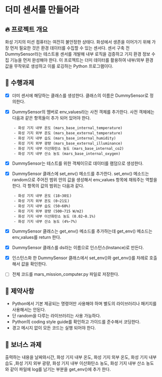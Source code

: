 # 더미 센서를 만들어라

## 🔥 프로젝트 개요
화성 기지의 미션 컴퓨터는 여전히 불안정한 상태다. 화성에서 생존을 이어가기 위해 가장 먼저 필요한 것은 환경 데이터를 수집할 수 있는 센서다.
센서 구축 전 DummySensor라는 테스트용 센서를 개발해 내부 로직을 검증하고 기지 환경 정보 수집 기능을 먼저 완성해야 한다.
이 프로젝트는 더미 데이터를 활용하여 내부/외부 환경 값을 무작위로 생성하고 이를 로깅하는 Python 프로그램이다.

## 🧰 수행과제 
- [x] 더미 센서에 해당하는 클래스를 생성한다. 클래스의 이름은 DummySensor로 정의한다. 

- [x] DummySensor의 멤버로 env_values라는 사전 객체를 추가한다. 사전 객체에는 다음과 같은 항목들이 추가 되어 있어야 한다. 
```
    - 화성 기지 내부 온도 (mars_base_internal_temperature)
    - 화성 기지 외부 온도 (mars_base_external_temperature)
    - 화성 기지 내부 습도 (mars_base_internal_humidity)
    - 회성 기지 외부 광량 (mars_base_external_illuminance)
    - 화성 기지 내부 이산화탄소 농도 (mars_base_internal_co2)
    - 화성 기지 내부 산소 농도 (mars_base_internal_oxygen)
```
- [x] DummySensor는 테스트를 위한 객체이므로 데이터를 램덤으로 생성한다. 

- [x] DummySensor 클래스에 set_env() 메소드를 추가한다. set_env() 메소드는 random으로 주어진 범위 안의 값을 생성해서 env_values 항목에 채워주는 역할을 한다. 각 항목의 값의 범위는 다음과 같다. 
```
    - 화성 기지 내부 온도 (18~30도)
    - 화성 기지 외부 온도 (0~21도)
    - 화성 기지 내부 습도 (50~60%)
    - 화성 기지 외부 광량 (500~715 W/m2)    
    - 화성 기지 내부 이산화탄소 농도 (0.02~0.1%)
    - 화성 기지 내부 산소 농도 (4%~7%)
```
- [x] DummySensor 클래스는 get_env() 메소드를 추가하는데 get_env() 메소드는 env_values를 return 한다. 

- [x] DummySensor 클래스를 ds라는 이름으로 인스턴스(Instance)로 만든다. 

- [x] 인스턴스화 한 DummySensor 클래스에서 set_env()와 get_env()를 차례로 호출해서 값을 확인한다. 

- [ ] 전체 코드를 mars_mission_computer.py 파일로 저장한다. 

## 🚫 제약사항
- Python에서 기본 제공되는 명령어만 사용해야 하며 별도의 라이브러리나 패키지를 사용해서는 안된다. 
- 단 random을 다루는 라이브러리는 사용 가능하다. 
- Python의 coding style guide를 확인하고 가이드를 준수해서 코딩한다. 
- 경고 메시지 없이 모든 코드는 실행 되어야 한다. 

## 🔔 보너스 과제
출력하는 내용을 날짜와시간,  화성 기지 내부 온도, 화성 기지 외부 온도, 화성 기지 내부 습도 ,화성 기지 외부 광량, 화성 기지 내부 이산화탄소 농도, 화성 기지 내부 산소 농도 와 같이 파일에 log를 남기는 부분을 get_env()에 추가 한다. 
